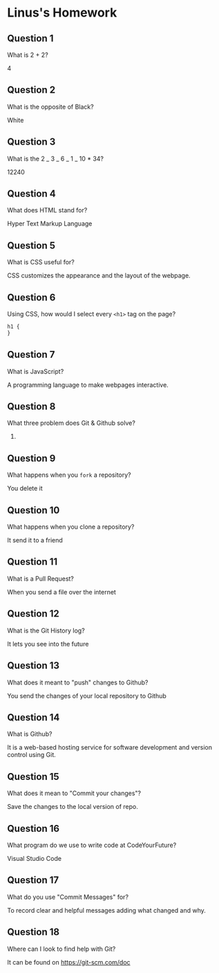 # Linus's Homework

## Question 1

What is 2 + 2?

4

## Question 2

What is the opposite of Black?

White

## Question 3

What is the 2 _ 3 _ 6 _ 1 _ 10 \* 34?

12240

## Question 4

What does HTML stand for?

Hyper Text Markup Language

## Question 5

What is CSS useful for?

CSS customizes the appearance and the layout of the webpage.

## Question 6

Using CSS, how would I select every `<h1>` tag on the page?

```css
h1 {
}
```

## Question 7

What is JavaScript?

A programming language to make webpages interactive.

## Question 8

What three problem does Git & Github solve?

1.

## Question 9

What happens when you `fork` a repository?

You delete it

## Question 10

What happens when you clone a repository?

It send it to a friend

## Question 11

What is a Pull Request?

When you send a file over the internet

## Question 12

What is the Git History log?

It lets you see into the future

## Question 13

What does it meant to "push" changes to Github?

You send the changes of your local repository to Github

## Question 14

What is Github?

It is a web-based hosting service for software development and version control using Git.

## Question 15

What does it mean to "Commit your changes"?

Save the changes to the local version of repo.

## Question 16

What program do we use to write code at CodeYourFuture?

Visual Studio Code

## Question 17

What do you use "Commit Messages" for?

To record clear and helpful messages adding what changed and why.

## Question 18

Where can I look to find help with Git?

It can be found on https://git-scm.com/doc
